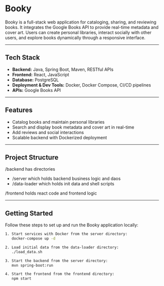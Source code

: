 # Booky

Booky is a full-stack web application for cataloging, sharing, and reviewing books. It integrates the Google Books API to provide real-time metadata and cover art. Users can create personal libraries, interact socially with other users, and explore books dynamically through a responsive interface.

---

## Tech Stack

- **Backend:** Java, Spring Boot, Maven, RESTful APIs  
- **Frontend:** React, JavaScript  
- **Database:** PostgreSQL  
- **Deployment & Dev Tools:** Docker, Docker Compose, CI/CD pipelines  
- **APIs:** Google Books API  

---

## Features

- Catalog books and maintain personal libraries  
- Search and display book metadata and cover art in real-time  
- Add reviews and social interactions  
- Scalable backend with Dockerized deployment  

---

## Project Structure

/backend has directories  
   - /server which holds backend business logic and daos  
   - /data-loader which holds init data and shell scripts  

/frontend holds react code and frontend logic

---

## Getting Started

Follow these steps to set up and run the Booky application locally:

```bash
1. Start services with Docker from the server directory:
   docker-compose up -d

2. Load initial data from the data-loader directory:
   ./load_data.sh

3. Start the backend from the server directory:
   mvn spring-boot:run

4. Start the frontend from the frontend directory:
   npm start
